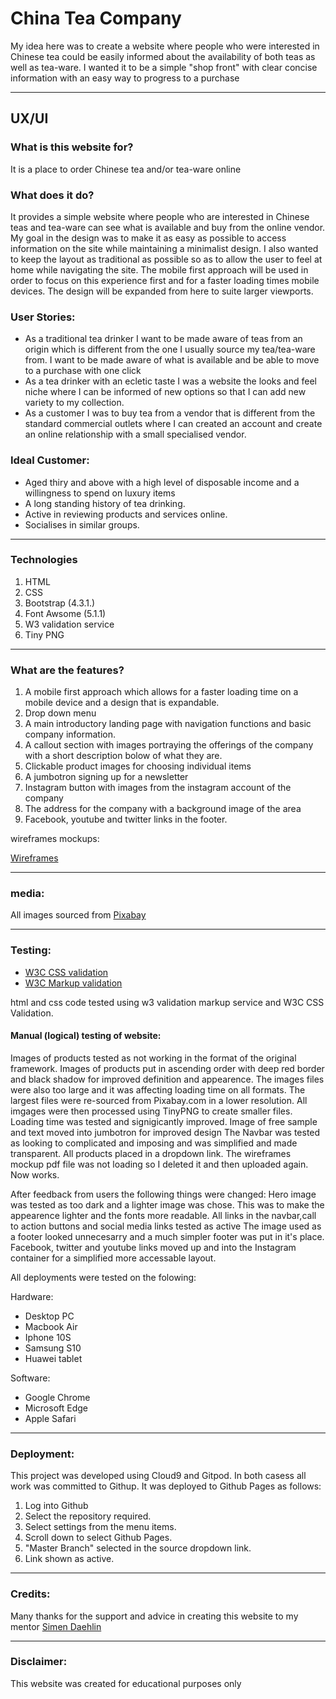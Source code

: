 # China Tea Company

My idea here was to create a website where people who were interested in Chinese tea could be easily informed about the availability of both teas as well as tea-ware. I wanted it to be a simple "shop front" with clear concise information with an easy way to progress to a purchase

- - - -

## UX/UI

### What is this website for?

It is a place to order Chinese tea and/or tea-ware online


### What does it do?

It provides a simple website where people who are interested in Chinese teas and tea-ware
can see what is available and buy from the online vendor. My goal in the design was to make it as easy as possible to access information on the site while maintaining a minimalist design.
I also wanted to keep the layout as traditional as possible so as to allow the user to feel at home while navigating the site. The mobile first approach will be used in order to focus on this experience first and for a faster loading times mobile devices. The design will be expanded from here to suite larger viewports.


### User Stories:

* As a traditional tea drinker I want to be made aware of teas from an origin which is different from the one I usually source my tea/tea-ware from. I want to be made aware of what is available and be able to move to a purchase with one click
* As a tea drinker with an ecletic taste I was a website the looks and feel niche where I can be informed of new options so that I can add new variety to my collection.
* As a customer I was to buy tea from a vendor that is different from the standard commercial outlets where I can created an account and create an online relationship with a small specialised vendor.

### Ideal Customer:

* Aged thiry and above with a high level of disposable income and a willingness to spend on luxury items
* A long standing history of tea drinking.
* Active in reviewing products and services online.
* Socialises in similar groups.

- - - -

### Technologies


1. HTML
2. CSS
3. Bootstrap (4.3.1.)
4. Font Awsome (5.1.1)
5. W3 validation service
6. Tiny PNG


- - - -


### What are the features?

1. A mobile first approach which allows for a faster loading time on a mobile device and a design that is expandable.
2. Drop down menu
3. A main introductory landing page with navigation functions and basic company information.
4. A callout section with images portraying the offerings of the company with a short description bolow of what they are.
5. Clickable product images for choosing individual items
6. A jumbotron signing up for a newsletter
7. Instagram button with images from the instagram account of the company
8. The address for the company with a background image of the area
9. Facebook, youtube and twitter links in the footer.


wireframes mockups:


[Wireframes](https://github.com/andershup/china-tea/ "wireframes")

- - - -


### media:


All images sourced from [Pixabay](http://pixabay.com "pixabay")


- - - -


### Testing:

* [W3C CSS validation](https://jigsaw.w3.org/css-validator/ "W3C CSS Validation")
* [W3C Markup validation](https://validator.w3.org/ "W3C Markup Valitdation")

html and css code tested using w3 validation markup service and W3C CSS Validation.


#### Manual (logical) testing of website:


Images of products tested as not working in the format of the original framework. Images of products put in ascending order with deep red border and black shadow for improved definition and appearence.
The images files were also too large and it was affecting loading time on all formats. The largest files were re-sourced from Pixabay.com in a lower resolution. All imgages were then processed using TinyPNG to create smaller files. Loading time was tested and signigicantly improved.
Image of free sample and text moved into jumbotron for improved design
The Navbar was tested as looking to complicated and imposing and was simplified and made transparent. All products placed in a dropdown link.
The wireframes mockup pdf file was not loading so I deleted it and then uploaded again. Now works.


After feedback from users the following things were changed:
Hero image was tested as too dark and a lighter image was chose. This was to make the appearence lighter and the fonts more readable.
All links in the navbar,call to action buttons and social media links tested as active
The image used as a footer looked unnecesarry and a much simpler footer was put in it's place. Facebook, twitter and youtube links moved up and into the Instagram container for a simplified more accessable layout.


All deployments were tested on the folowing:

Hardware:
* Desktop PC
* Macbook Air
* Iphone 10S
* Samsung S10
* Huawei tablet

Software:

* Google Chrome
* Microsoft Edge
* Apple Safari


- - - -


### Deployment:

This project was developed using Cloud9 and Gitpod. In both casess all work was committed to Githup.
It was deployed to Github Pages as follows:

 1. Log into Github
 2. Select the repository required.
 3. Select settings from the menu items.
 4. Scroll down to select Github Pages.
 5. "Master Branch" selected in the source dropdown link.
 6. Link shown as active.

- - - -

### Credits:

Many thanks for the support and advice in creating this website to my mentor [Simen Daehlin](https://www.github.com/Eventyret)


- - - -


### Disclaimer:

This website was created for educational purposes only

